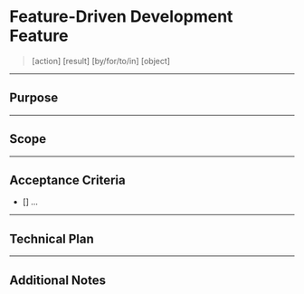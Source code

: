 # Feature-Driven Development Feature

> [action] [result] [by/for/to/in] [object]

<!-- Example: Generate unique identifier for resources -->

---

## Purpose 

<!-- Why is this feature added? -->

---

## Scope

<!-- Components / modules touched; Systems affected; APIs involved -->

---

## Acceptance Criteria

- [] ...

---

## Technical Plan

<!-- Optional: Step-by-Step implementation plan -->

---

## Additional Notes

<!-- Any further comments, suggestions, ... -->
